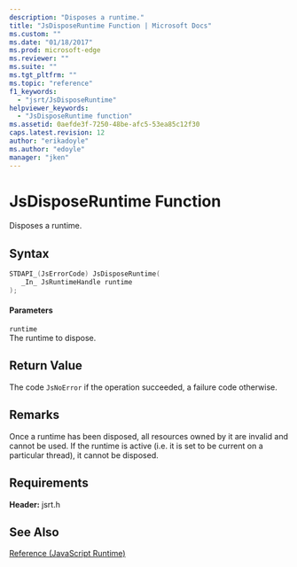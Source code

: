 ```yaml
---
description: "Disposes a runtime."
title: "JsDisposeRuntime Function | Microsoft Docs"
ms.custom: ""
ms.date: "01/18/2017"
ms.prod: microsoft-edge
ms.reviewer: ""
ms.suite: ""
ms.tgt_pltfrm: ""
ms.topic: "reference"
f1_keywords: 
  - "jsrt/JsDisposeRuntime"
helpviewer_keywords: 
  - "JsDisposeRuntime function"
ms.assetid: 0aefde3f-7250-48be-afc5-53ea85c12f30
caps.latest.revision: 12
author: "erikadoyle"
ms.author: "edoyle"
manager: "jken"
---
```

# JsDisposeRuntime Function
Disposes a runtime.  
  
## Syntax  
  
```cpp  
STDAPI_(JsErrorCode) JsDisposeRuntime(  
   _In_ JsRuntimeHandle runtime  
);  
```  
  
#### Parameters  
 `runtime`  
 The runtime to dispose.  
  
## Return Value  
 The code `JsNoError` if the operation succeeded, a failure code otherwise.  
  
## Remarks  
 Once a runtime has been disposed, all resources owned by it are invalid and cannot be used. If the runtime is active (i.e. it is set to be current on a particular thread), it cannot be disposed.  
  
## Requirements  
 **Header:** jsrt.h  
  
## See Also  
 [Reference (JavaScript Runtime)](../chakra-hosting/reference-javascript-runtime.md)